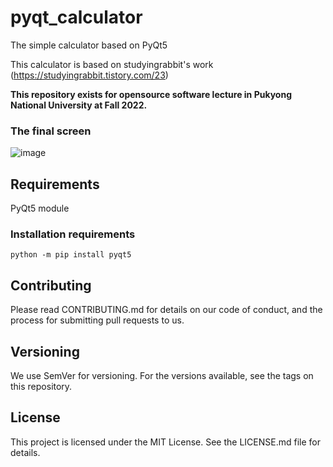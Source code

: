 # pyqt_calculator
The simple calculator based on PyQt5

This calculator is based on studyingrabbit's work (https://studyingrabbit.tistory.com/23)

**This repository exists for opensource software lecture in Pukyong National University at Fall 2022.**

### The final screen
 
![image](https://user-images.githubusercontent.com/87534067/205315406-979cc4f3-7ad2-4e79-9f95-a09cca363fe2.png)

## Requirements
PyQt5 module

### Installation requirements
    python -m pip install pyqt5
    
## Contributing
Please read CONTRIBUTING.md for details on our code of conduct, and the process for submitting pull requests to us.

## Versioning
We use SemVer for versioning. For the versions available, see the tags on this repository.

## License
This project is licensed under the MIT License. See the LICENSE.md file for details.
